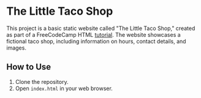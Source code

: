# The Little Taco Shop

This project is a basic static website called "The Little Taco Shop," created as part of a FreeCodeCamp HTML [tutorial](https://youtu.be/kUMe1FH4CHE). The website showcases a fictional taco shop, including information on hours, contact details, and images.

## How to Use

1. Clone the repository.
2. Open `index.html` in your web browser.
